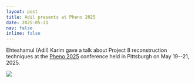 ```yaml
---
layout: post
title: Adil presents at Pheno 2025
date: 2025-05-21
nav: false
inline: false
---
```


Ehteshamul (Adil) Karim gave a talk about Project 8 reconstruction techniques at the <a href="https://www.pheno2025.org/">Pheno 2025</a> conference held in Pittsburgh on May 19--21, 2025.

<!-- <div class="row mt-3">
    <div class="col-md mt-3 mt-md-0">
        <img class="img-fluid rounded z-depth-1" src="{{ site.baseurl }}/assets/img/DNP2024.png" data-zoomable>
        <div class="caption">
            Pranava Teja Surukuchi giving an invited talk at the APS DNP conference
        </div>
    </div>
    <div class="col-sm mt-3 mt-md-0">
        <img class="img-fluid rounded z-depth-1" src="{{ site.baseurl }}/assets/img/Brent_DNP2024.jpeg" data-zoomable>
        <div class="caption">
            Brent's presentation on Pitt-CoRTEx at the DNP CEU 2024 conference
        </div>
    </div>
</div> -->


<div class="row mt-3">
    <img class="img-fluid rounded z-depth-1" src="{{ site.baseurl }}/assets/img/Adil_PHENO.jpeg" data-zoomable style="object-fit: cover;">
    <div class="caption">
    </div>
</div>


<!-- Announcements and news can be much longer than just quick inline posts. In fact, they can have all the features available for the standard blog posts. See below.

***

Jean shorts raw denim Vice normcore, art party High Life PBR skateboard stumptown vinyl kitsch. Four loko meh 8-bit, tousled banh mi tilde forage Schlitz dreamcatcher twee 3 wolf moon. Chambray asymmetrical paleo salvia, sartorial umami four loko master cleanse drinking vinegar brunch. <a href="https://www.pinterest.com">Pinterest</a> DIY authentic Schlitz, hoodie Intelligentsia butcher trust fund brunch shabby chic Kickstarter forage flexitarian. Direct trade <a href="https://en.wikipedia.org/wiki/Cold-pressed_juice">cold-pressed</a> meggings stumptown plaid, pop-up taxidermy. Hoodie XOXO fingerstache scenester Echo Park. Plaid ugh Wes Anderson, freegan pug selvage fanny pack leggings pickled food truck DIY irony Banksy.

#### Hipster list
<ul>
    <li>brunch</li>
    <li>fixie</li>
    <li>raybans</li>
    <li>messenger bag</li>
</ul>

Hoodie Thundercats retro, tote bag 8-bit Godard craft beer gastropub. Truffaut Tumblr taxidermy, raw denim Kickstarter sartorial dreamcatcher. Quinoa chambray slow-carb salvia readymade, bicycle rights 90's yr typewriter selfies letterpress cardigan vegan.

***

Pug heirloom High Life vinyl swag, single-origin coffee four dollar toast taxidermy reprehenderit fap distillery master cleanse locavore. Est anim sapiente leggings Brooklyn ea. Thundercats locavore excepteur veniam eiusmod. Raw denim Truffaut Schlitz, migas sapiente Portland VHS twee Bushwick Marfa typewriter retro id keytar.

> We do not grow absolutely, chronologically. We grow sometimes in one dimension, and not in another, unevenly. We grow partially. We are relative. We are mature in one realm, childish in another.
> —Anais Nin

Fap aliqua qui, scenester pug Echo Park polaroid irony shabby chic ex cardigan church-key Odd Future accusamus. Blog stumptown sartorial squid, gastropub duis aesthetic Truffaut vero. Pinterest tilde twee, odio mumblecore jean shorts lumbersexual. -->
